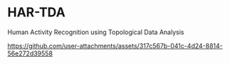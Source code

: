 # HAR-TDA
Human Activity Recognition using Topological Data Analysis

https://github.com/user-attachments/assets/317c567b-041c-4d24-8814-56e272d39558

